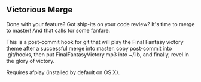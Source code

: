 Victorious Merge
----------------

Done with your feature? Got ship-its on your code review? It's time to merge
to master! And that calls for some fanfare.

This is a post-commit hook for git that will play the Final Fantasy victory
theme after a successful merge into master. copy post-commit into .git/hooks,
then put FinalFantasyVictory.mp3 into ~/lib, and finally, revel in the glory
of victory.

Requires afplay (installed by default on OS X).
